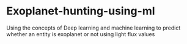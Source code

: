# Exoplanet-hunting-using-ml
Using the concepts of Deep learning and machine learning to predict whether an entity is exoplanet or not using light flux values
